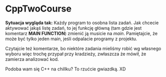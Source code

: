 # CppTwoCourse

**Sytuacja wygląda tak:**
Każdy program to osobna lista zadań.
Jak chcecie aktywować jakąś listę zadań, to jej funkcję główną (tam gdzie jest komentarz **MAIN FUNCTION**) zmienić ją musicie na *main*.
Pamiętajcie, że może być tylko jeden main, jeśli odpalacie programy z projektu.

Czytajcie też komentarze, bo niektóre zadania mieliśmy robić wg własnego wyboru więc trochę przypał przy kradzieży,
zwłaszcza że mówił, że zamierza analizować kod.

Podoba wam się C++ na chillku? To rzućcie gwiazdką. XD
